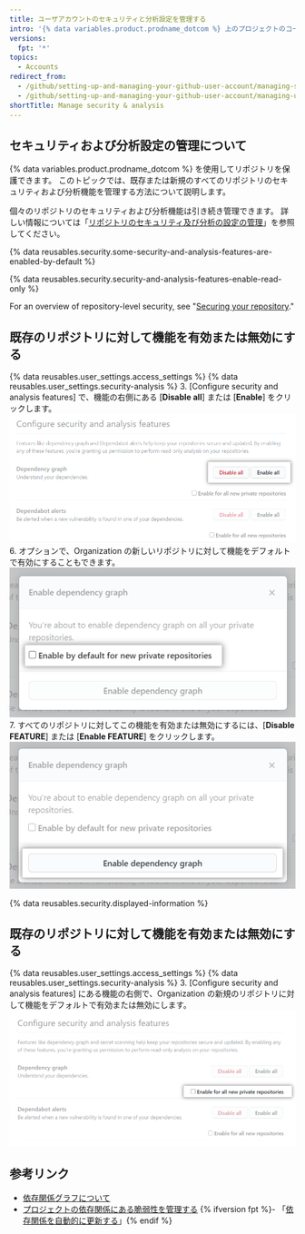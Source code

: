 ```yaml
---
title: ユーザアカウントのセキュリティと分析設定を管理する
intro: '{% data variables.product.prodname_dotcom %} 上のプロジェクトのコードをセキュリティ保護し分析する機能を管理できます。'
versions:
  fpt: '*'
topics:
  - Accounts
redirect_from:
  - /github/setting-up-and-managing-your-github-user-account/managing-security-and-analysis-settings-for-your-user-account
  - /github/setting-up-and-managing-your-github-user-account/managing-user-account-settings/managing-security-and-analysis-settings-for-your-user-account
shortTitle: Manage security & analysis
---
```


## セキュリティおよび分析設定の管理について

{% data variables.product.prodname_dotcom %} を使用してリポジトリを保護できます。 このトピックでは、既存または新規のすべてのリポジトリのセキュリティおよび分析機能を管理する方法について説明します。

個々のリポジトリのセキュリティおよび分析機能は引き続き管理できます。 詳しい情報については「[リポジトリのセキュリティ及び分析の設定の管理](/github/administering-a-repository/managing-security-and-analysis-settings-for-your-repository)」を参照してください。

{% data reusables.security.some-security-and-analysis-features-are-enabled-by-default %}

{% data reusables.security.security-and-analysis-features-enable-read-only %}

For an overview of repository-level security, see "[Securing your repository](/code-security/getting-started/securing-your-repository)."

## 既存のリポジトリに対して機能を有効または無効にする

{% data reusables.user_settings.access_settings %}
{% data reusables.user_settings.security-analysis %}
3. [Configure security and analysis features] で、機能の右側にある [**Disable all**] または [**Enable**] をクリックします。 ![[Configure security and analysis] 機能の [Enable all] または [Disable all] ボタン](/assets/images/help/settings/security-and-analysis-disable-or-enable-all.png)
6. オプションで、Organization の新しいリポジトリに対して機能をデフォルトで有効にすることもできます。 ![新規のリポジトリの [Enable by default] オプション](/assets/images/help/settings/security-and-analysis-enable-by-default-in-modal.png)
7. すべてのリポジトリに対してこの機能を有効または無効にするには、[**Disable FEATURE**] または [**Enable FEATURE**] をクリックします。 ![機能 を無効または有効にするボタン](/assets/images/help/settings/security-and-analysis-enable-dependency-graph.png)

{% data reusables.security.displayed-information %}

## 既存のリポジトリに対して機能を有効または無効にする

{% data reusables.user_settings.access_settings %}
{% data reusables.user_settings.security-analysis %}
3. [Configure security and analysis features] にある機能の右側で、Organization の新規のリポジトリに対して機能をデフォルトで有効または無効にします。 ![新規のリポジトリに対して機能を有効または無効にするチェックボックス](/assets/images/help/settings/security-and-analysis-enable-or-disable-feature-checkbox.png)

## 参考リンク

- [依存関係グラフについて](/github/visualizing-repository-data-with-graphs/about-the-dependency-graph)
- [プロジェクトの依存関係にある脆弱性を管理する](/github/managing-security-vulnerabilities/managing-vulnerabilities-in-your-projects-dependencies)
{% ifversion fpt %}- 「[依存関係を自動的に更新する](/github/administering-a-repository/keeping-your-dependencies-updated-automatically)」{% endif %}
